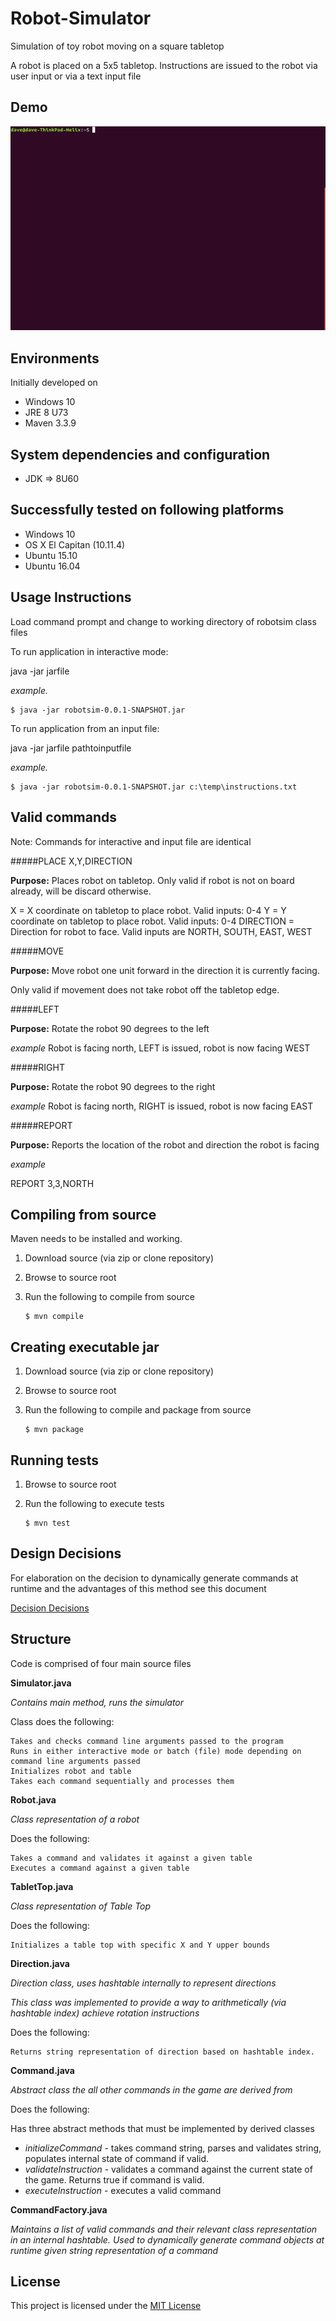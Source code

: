 # Robot-Simulator

Simulation of toy robot moving on a square tabletop

A robot is placed on a 5x5 tabletop. Instructions are issued to the robot via user input or via a text input file

## Demo

![DEMO](https://raw.githubusercontent.com/densikat/Robot-Simulator/develop/image/output.gif)

## Environments

Initially developed on

* Windows 10
* JRE 8 U73
* Maven 3.3.9

## System dependencies and configuration

* JDK => 8U60

## Successfully tested on following platforms

* Windows 10
* OS X El Capitan (10.11.4)
* Ubuntu 15.10
* Ubuntu 16.04

## Usage Instructions

Load command prompt and change to working directory of robotsim class files

To run application in interactive mode:

java -jar jarfile

_example._ 

	$ java -jar robotsim-0.0.1-SNAPSHOT.jar

To run application from an input file:

java -jar jarfile pathtoinputfile

_example._ 

	$ java -jar robotsim-0.0.1-SNAPSHOT.jar c:\temp\instructions.txt
	
## Valid commands

Note: Commands for interactive and input file are identical

#####PLACE X,Y,DIRECTION

**Purpose:** Places robot on tabletop. Only valid if robot is not on board already, will be discard otherwise.

X = X coordinate on tabletop to place robot. Valid inputs: 0-4
Y = Y coordinate on tabletop to place robot. Valid inputs: 0-4
DIRECTION = Direction for robot to face. Valid inputs are NORTH, SOUTH, EAST, WEST

#####MOVE

**Purpose:** Move robot one unit forward in the direction it is currently facing.

Only valid if movement does not take robot off the tabletop edge.

#####LEFT

**Purpose:** Rotate the robot 90 degrees to the left

_example_ Robot is facing north, LEFT is issued, robot is now facing WEST

#####RIGHT

**Purpose:** Rotate the robot 90 degrees to the right

_example_ Robot is facing north, RIGHT is issued, robot is now facing EAST

#####REPORT

**Purpose:** Reports the location of the robot and direction the robot is facing

_example_

REPORT
3,3,NORTH

## Compiling from source

Maven needs to be installed and working.

1. Download source (via zip or clone repository)
2. Browse to source root
3. Run the following to compile from source

    ```console
	$ mvn compile
	```

## Creating executable jar

1. Download source (via zip or clone repository)
2. Browse to source root
3. Run the following to compile and package from source

    ```console
	$ mvn package
	```

## Running tests

1. Browse to source root
2. Run the following to execute tests

    ```console
	$ mvn test
	```
	
## Design Decisions

For elaboration on the decision to dynamically generate commands at runtime and the advantages of this method see this document

[Decision Decisions](DesignDecisions.md)

## Structure

Code is comprised of four main source files

**Simulator.java**

_Contains main method, runs the simulator_

Class does the following:

    Takes and checks command line arguments passed to the program
    Runs in either interactive mode or batch (file) mode depending on command line arguments passed
    Initializes robot and table
    Takes each command sequentially and processes them
    
**Robot.java**

_Class representation of a robot_

Does the following:
    
    Takes a command and validates it against a given table
    Executes a command against a given table

**TabletTop.java**

_Class representation of Table Top_

Does the following:

    Initializes a table top with specific X and Y upper bounds

**Direction.java**

_Direction class, uses hashtable internally to represent directions_

_This class was implemented to provide a way to arithmetically (via hashtable index) achieve rotation instructions_

Does the following:

    Returns string representation of direction based on hashtable index.

    
**Command.java**

_Abstract class the all other commands in the game are derived from_

Does the following:

Has three abstract methods that must be implemented by derived classes
    
* _initializeCommand_ - takes command string, parses and validates string, populates internal state of command if valid.
* _validateInstruction_ - validates a command against the current state of the game. Returns true if command is valid.
* _executeInstruction_ - executes a valid command

**CommandFactory.java**

_Maintains a list of valid commands and their relevant class representation in an internal hashtable. Used to dynamically generate command objects at runtime given string representation of a command_

## License

This project is licensed under the [MIT License](http://www.opensource.org/licenses/MIT)
